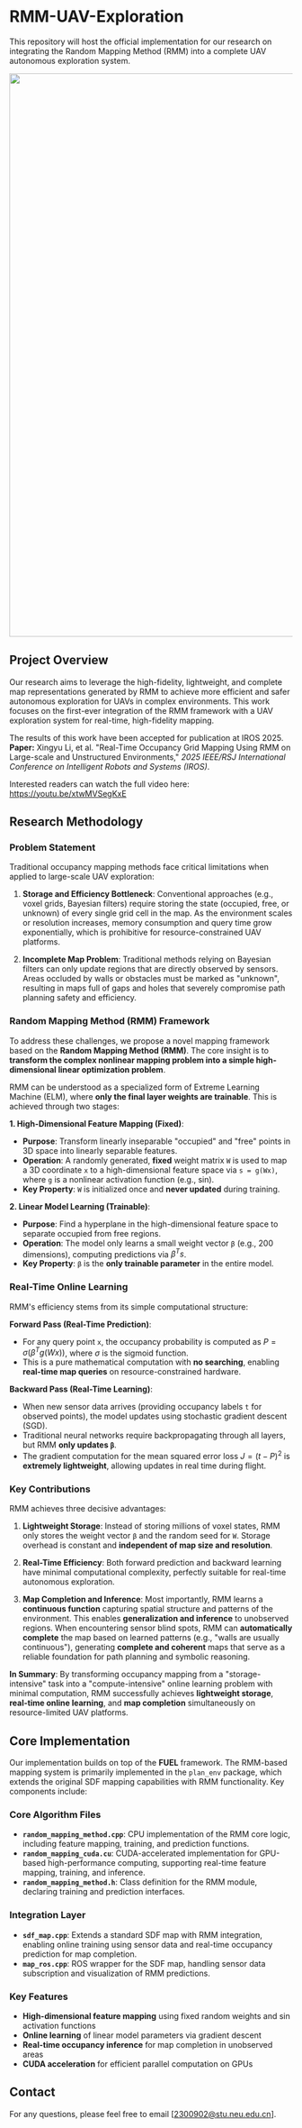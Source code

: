 # RMM-UAV-Exploration

This repository will host the official implementation for our research on integrating the Random Mapping Method (RMM) into a complete UAV autonomous exploration system.

<p align="center">
  <img src="pics/RMM-UAV-Exploration.gif" width = "1000"/>
</p>

## Project Overview

Our research aims to leverage the high-fidelity, lightweight, and complete map representations generated by RMM to achieve more efficient and safer autonomous exploration for UAVs in complex environments. This work focuses on the first-ever integration of the RMM framework with a UAV exploration system for real-time, high-fidelity mapping.

The results of this work have been accepted for publication at IROS 2025.  
**Paper:** Xingyu Li, et al. "Real-Time Occupancy Grid Mapping Using RMM on Large-scale and Unstructured Environments," *2025 IEEE/RSJ International Conference on Intelligent Robots and Systems (IROS)*.

Interested readers can watch the full video here: https://youtu.be/xtwMVSegKxE

## Research Methodology

### Problem Statement

Traditional occupancy mapping methods face critical limitations when applied to large-scale UAV exploration:

1. **Storage and Efficiency Bottleneck**: Conventional approaches (e.g., voxel grids, Bayesian filters) require storing the state (occupied, free, or unknown) of every single grid cell in the map. As the environment scales or resolution increases, memory consumption and query time grow exponentially, which is prohibitive for resource-constrained UAV platforms.

2. **Incomplete Map Problem**: Traditional methods relying on Bayesian filters can only update regions that are directly observed by sensors. Areas occluded by walls or obstacles must be marked as "unknown", resulting in maps full of gaps and holes that severely compromise path planning safety and efficiency.

### Random Mapping Method (RMM) Framework

To address these challenges, we propose a novel mapping framework based on the **Random Mapping Method (RMM)**. The core insight is to **transform the complex nonlinear mapping problem into a simple high-dimensional linear optimization problem**.

RMM can be understood as a specialized form of Extreme Learning Machine (ELM), where **only the final layer weights are trainable**. This is achieved through two stages:

**1. High-Dimensional Feature Mapping (Fixed)**:
- **Purpose**: Transform linearly inseparable "occupied" and "free" points in 3D space into linearly separable features.
- **Operation**: A randomly generated, **fixed** weight matrix `W` is used to map a 3D coordinate `x` to a high-dimensional feature space via `s = g(Wx)`, where `g` is a nonlinear activation function (e.g., sin).
- **Key Property**: `W` is initialized once and **never updated** during training.

**2. Linear Model Learning (Trainable)**:
- **Purpose**: Find a hyperplane in the high-dimensional feature space to separate occupied from free regions.
- **Operation**: The model only learns a small weight vector `β` (e.g., 200 dimensions), computing predictions via $\beta^T s$.
- **Key Property**: `β` is the **only trainable parameter** in the entire model.

### Real-Time Online Learning

RMM's efficiency stems from its simple computational structure:

**Forward Pass (Real-Time Prediction)**:
- For any query point `x`, the occupancy probability is computed as $P = \sigma(\beta^T g(Wx))$, where $\sigma$ is the sigmoid function.
- This is a pure mathematical computation with **no searching**, enabling **real-time map queries** on resource-constrained hardware.

**Backward Pass (Real-Time Learning)**:
- When new sensor data arrives (providing occupancy labels `t` for observed points), the model updates using stochastic gradient descent (SGD).
- Traditional neural networks require backpropagating through all layers, but RMM **only updates `β`**.
- The gradient computation for the mean squared error loss $J=(t - P)^2$ is **extremely lightweight**, allowing updates in real time during flight.

### Key Contributions

RMM achieves three decisive advantages:

1. **Lightweight Storage**: Instead of storing millions of voxel states, RMM only stores the weight vector `β` and the random seed for `W`. Storage overhead is constant and **independent of map size and resolution**.

2. **Real-Time Efficiency**: Both forward prediction and backward learning have minimal computational complexity, perfectly suitable for real-time autonomous exploration.

3. **Map Completion and Inference**: Most importantly, RMM learns a **continuous function** capturing spatial structure and patterns of the environment. This enables **generalization and inference** to unobserved regions. When encountering sensor blind spots, RMM can **automatically complete** the map based on learned patterns (e.g., "walls are usually continuous"), generating **complete and coherent** maps that serve as a reliable foundation for path planning and symbolic reasoning.

**In Summary**: By transforming occupancy mapping from a "storage-intensive" task into a "compute-intensive" online learning problem with minimal computation, RMM successfully achieves **lightweight storage**, **real-time online learning**, and **map completion** simultaneously on resource-limited UAV platforms.

## Core Implementation

Our implementation builds on top of the **FUEL** framework. The RMM-based mapping system is primarily implemented in the `plan_env` package, which extends the original SDF mapping capabilities with RMM functionality. Key components include:

### Core Algorithm Files
- **`random_mapping_method.cpp`**: CPU implementation of the RMM core logic, including feature mapping, training, and prediction functions.
- **`random_mapping_cuda.cu`**: CUDA-accelerated implementation for GPU-based high-performance computing, supporting real-time feature mapping, training, and inference.
- **`random_mapping_method.h`**: Class definition for the RMM module, declaring training and prediction interfaces.

### Integration Layer
- **`sdf_map.cpp`**: Extends a standard SDF map with RMM integration, enabling online training using sensor data and real-time occupancy prediction for map completion.
- **`map_ros.cpp`**: ROS wrapper for the SDF map, handling sensor data subscription and visualization of RMM predictions.

### Key Features
- **High-dimensional feature mapping** using fixed random weights and sin activation functions
- **Online learning** of linear model parameters via gradient descent
- **Real-time occupancy inference** for map completion in unobserved areas
- **CUDA acceleration** for efficient parallel computation on GPUs

## Contact

For any questions, please feel free to email [2300902@stu.neu.edu.cn].

